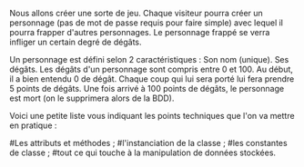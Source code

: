Nous allons créer une sorte de jeu. Chaque visiteur pourra créer un personnage (pas de mot de passe requis pour faire simple) avec lequel il pourra frapper d'autres personnages. Le personnage frappé se verra infliger un certain degré de dégâts.

Un personnage est défini selon 2 caractéristiques :
Son nom (unique).
Ses dégâts.
Les dégâts d'un personnage sont compris entre 0 et 100. Au début, il a bien entendu 0 de dégât. Chaque coup qui lui sera porté lui fera prendre 5 points de dégâts. Une fois arrivé à 100 points de dégâts, le personnage est mort (on le supprimera alors de la BDD).

Voici une petite liste vous indiquant les points techniques que l'on va mettre en pratique :

#Les attributs et méthodes ;
#l'instanciation de la classe ;
#les constantes de classe ;
#tout ce qui touche à la manipulation de données stockées.